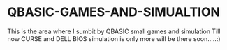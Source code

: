 # QBASIC-GAMES-AND-SIMUALTION
This is the area where I sumbit by QBASIC small games and simulation
Till now CURSE and DELL BIOS simulation is only more will be there soon.....:)
